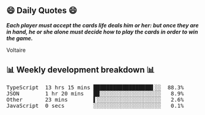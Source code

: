 ## 😄 Daily Quotes 😄

_**Each player must accept the cards life deals him or her: but once they are in hand, he or she alone must decide how to play the cards in order to win the game.**_

Voltaire



## 📊 Weekly development breakdown 📊

<pre>TypeScript  13 hrs 15 mins ██████████████████▌░░  88.3%
JSON        1 hr 20 mins   █▉░░░░░░░░░░░░░░░░░░░   8.9%
Other       23 mins        ▌░░░░░░░░░░░░░░░░░░░░   2.6%
JavaScript  0 secs         ░░░░░░░░░░░░░░░░░░░░░   0.1%</pre>